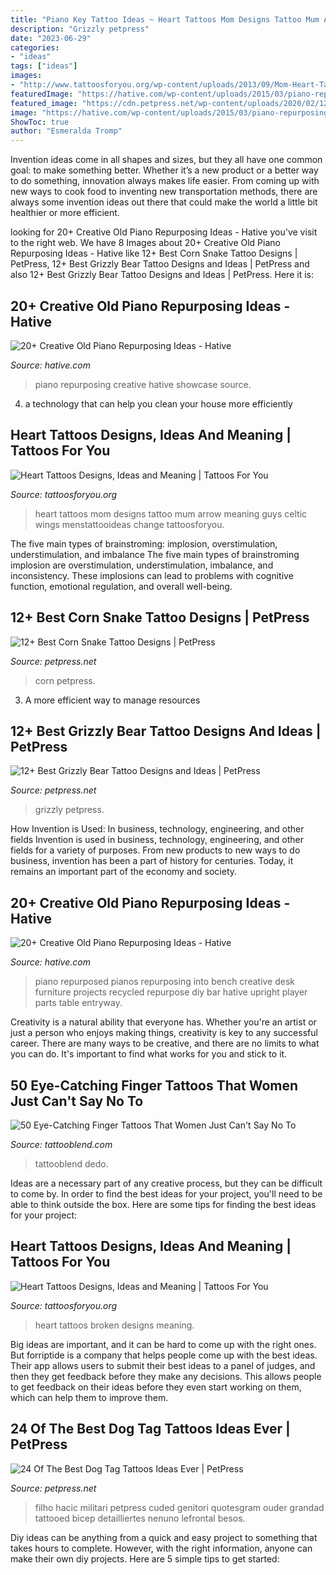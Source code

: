 ```yaml
---
title: "Piano Key Tattoo Ideas ~ Heart Tattoos Mom Designs Tattoo Mum Arrow Meaning Guys Celtic Wings Menstattooideas Change Tattoosforyou"
description: "Grizzly petpress"
date: "2023-06-29"
categories:
- "ideas"
tags: ["ideas"]
images:
- "http://www.tattoosforyou.org/wp-content/uploads/2013/09/Mom-Heart-Tattoos-768x1024.jpg"
featuredImage: "https://hative.com/wp-content/uploads/2015/03/piano-repurposing-ideas/3-creative-old-piano-repurposing-ideas.jpg"
featured_image: "https://cdn.petpress.net/wp-content/uploads/2020/02/12043128/idea-dog-tag-tattoo-scaled.jpg"
image: "https://hative.com/wp-content/uploads/2015/03/piano-repurposing-ideas/3-creative-old-piano-repurposing-ideas.jpg"
ShowToc: true
author: "Esmeralda Tromp"
---
```



Invention ideas come in all shapes and sizes, but they all have one common goal: to make something better. Whether it’s a new product or a better way to do something, innovation always makes life easier. From coming up with new ways to cook food to inventing new transportation methods, there are always some invention ideas out there that could make the world a little bit healthier or more efficient.

	

		
looking for 20+ Creative Old Piano Repurposing Ideas - Hative you've visit to the right web. We have 8 Images about 20+ Creative Old Piano Repurposing Ideas - Hative like 12+ Best Corn Snake Tattoo Designs | PetPress, 12+ Best Grizzly Bear Tattoo Designs and Ideas | PetPress and also 12+ Best Grizzly Bear Tattoo Designs and Ideas | PetPress. Here it is:
		
    
## 20+ Creative Old Piano Repurposing Ideas - Hative

<img loading=lazy src="https://hative.com/wp-content/uploads/2015/03/piano-repurposing-ideas/3-creative-old-piano-repurposing-ideas.jpg" onerror="this.onerror=null;this.src='https://tse3.mm.bing.net/th?id=OIP.fZyI6Aend51J7hFtCSwxMQHaLK&amp;pid=15.1';" alt="20+ Creative Old Piano Repurposing Ideas - Hative">

_Source: hative.com_

>piano repurposing creative hative showcase source. 

	

4. a technology that can help you clean your house more efficiently

    
## Heart Tattoos Designs, Ideas And Meaning | Tattoos For You

<img loading=lazy src="http://www.tattoosforyou.org/wp-content/uploads/2013/09/Mom-Heart-Tattoos-768x1024.jpg" onerror="this.onerror=null;this.src='https://tse2.mm.bing.net/th?id=OIP.aOWRTYVEhnrctKyA_IyLDgHaJ4&amp;pid=15.1';" alt="Heart Tattoos Designs, Ideas and Meaning | Tattoos For You">

_Source: tattoosforyou.org_

>heart tattoos mom designs tattoo mum arrow meaning guys celtic wings menstattooideas change tattoosforyou. 

	

The five main types of brainstroming: implosion, overstimulation, understimulation, and imbalance
The five main types of brainstroming implosion are overstimulation, understimulation, imbalance, and inconsistency. These implosions can lead to problems with cognitive function, emotional regulation, and overall well-being.

    
## 12+ Best Corn Snake Tattoo Designs | PetPress

<img loading=lazy src="https://cdn.petpress.net/wp-content/uploads/2020/03/12023844/corn-snake-tattoo.jpg" onerror="this.onerror=null;this.src='https://tse2.mm.bing.net/th?id=OIP.oiK8aVotwENvTdLvxKQhMwHaK4&amp;pid=15.1';" alt="12+ Best Corn Snake Tattoo Designs | PetPress">

_Source: petpress.net_

>corn petpress. 

	

3. A more efficient way to manage resources

    
## 12+ Best Grizzly Bear Tattoo Designs And Ideas | PetPress

<img loading=lazy src="https://cdn.petpress.net/wp-content/uploads/2020/05/11234730/grizzly-bear-tattoo-shoulder.jpg" onerror="this.onerror=null;this.src='https://tse2.mm.bing.net/th?id=OIP.V8CoE1aGckpk0frzvFMsLwAAAA&amp;pid=15.1';" alt="12+ Best Grizzly Bear Tattoo Designs and Ideas | PetPress">

_Source: petpress.net_

>grizzly petpress. 

	

How Invention is Used: In business, technology, engineering, and other fields
Invention is used in business, technology, engineering, and other fields for a variety of purposes. From new products to new ways to do business, invention has been a part of history for centuries. Today, it remains an important part of the economy and society.

    
## 20+ Creative Old Piano Repurposing Ideas - Hative

<img loading=lazy src="https://hative.com/wp-content/uploads/2015/03/piano-repurposing-ideas/7-creative-old-piano-repurposing-ideas.jpg" onerror="this.onerror=null;this.src='https://tse2.mm.bing.net/th?id=OIP.liKZGfLkYBSjOalMvw8GbAHaJ4&amp;pid=15.1';" alt="20+ Creative Old Piano Repurposing Ideas - Hative">

_Source: hative.com_

>piano repurposed pianos repurposing into bench creative desk furniture projects recycled repurpose diy bar hative upright player parts table entryway. 

	

Creativity is a natural ability that everyone has. Whether you're an artist or just a person who enjoys making things, creativity is key to any successful career. There are many ways to be creative, and there are no limits to what you can do. It's important to find what works for you and stick to it.

    
## 50 Eye-Catching Finger Tattoos That Women Just Can&#039;t Say No To

<img loading=lazy src="https://tattooblend.com/wp-content/uploads/2017/02/15-7.jpg" onerror="this.onerror=null;this.src='https://tse1.mm.bing.net/th?id=OIP.LTvXrxLnuLOoSQmg3Ws6cgHaJQ&amp;pid=15.1';" alt="50 Eye-Catching Finger Tattoos That Women Just Can&#039;t Say No To">

_Source: tattooblend.com_

>tattooblend dedo. 

	

Ideas are a necessary part of any creative process, but they can be difficult to come by. In order to find the best ideas for your project, you'll need to be able to think outside the box. Here are some tips for finding the best ideas for your project: 

    
## Heart Tattoos Designs, Ideas And Meaning | Tattoos For You

<img loading=lazy src="http://www.tattoosforyou.org/wp-content/uploads/2013/09/Broken-Heart-Tattoos-767x1024.jpg" onerror="this.onerror=null;this.src='https://tse1.mm.bing.net/th?id=OIP.w-Wqs0fgyZHU5S0-1M65zgHaJ4&amp;pid=15.1';" alt="Heart Tattoos Designs, Ideas and Meaning | Tattoos For You">

_Source: tattoosforyou.org_

>heart tattoos broken designs meaning. 

	

Big ideas are important, and it can be hard to come up with the right ones. But forriptide is a company that helps people come up with the best ideas. Their app allows users to submit their best ideas to a panel of judges, and then they get feedback before they make any decisions. This allows people to get feedback on their ideas before they even start working on them, which can help them to improve them.

    
## 24 Of The Best Dog Tag Tattoos Ideas Ever | PetPress

<img loading=lazy src="https://cdn.petpress.net/wp-content/uploads/2020/02/12043128/idea-dog-tag-tattoo-scaled.jpg" onerror="this.onerror=null;this.src='https://tse4.mm.bing.net/th?id=OIP.T0S-vMLD9bFjUOHJccFoeAHaJ6&amp;pid=15.1';" alt="24 Of The Best Dog Tag Tattoos Ideas Ever | PetPress">

_Source: petpress.net_

>filho hacic militari petpress cuded genitori quotesgram ouder grandad tattooed bicep detailliertes nenuno lefrontal besos. 

	

Diy ideas can be anything from a quick and easy project to something that takes hours to complete. However, with the right information, anyone can make their own diy projects. Here are 5 simple tips to get started:

